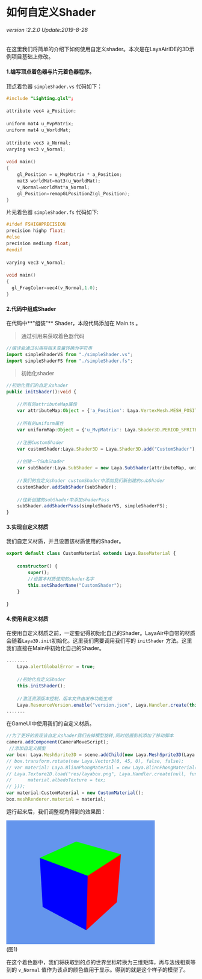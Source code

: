 # 如何自定义Shader

###### *version :2.2.0   Update:2019-8-28*

在这里我们将简单的介绍下如何使用自定义shader。本次是在LayaAirIDE的3D示例项目基础上修改。

#### 1.编写顶点着色器与片元着色器程序。

顶点着色器 `simpleShader.vs` 代码如下：

```c++
#include "Lighting.glsl";

attribute vec4 a_Position;

uniform mat4 u_MvpMatrix;
uniform mat4 u_WorldMat;

attribute vec3 a_Normal;
varying vec3 v_Normal;

void main()
{
	gl_Position = u_MvpMatrix * a_Position;
	mat3 worldMat=mat3(u_WorldMat);
	v_Normal=worldMat*a_Normal;
	gl_Position=remapGLPositionZ(gl_Position);
}
```

片元着色器 `simpleShader.fs` 代码如下:

```c++
#ifdef FSHIGHPRECISION
precision highp float;
#else
precision mediump float;
#endif

varying vec3 v_Normal;

void main()
{	
  gl_FragColor=vec4(v_Normal,1.0);
}
```

#### 2.代码中组成Shader

在代码中**"组装"** Shader，本段代码添加在 Main.ts 。

> 通过引用来获取着色器代码

```typescript
//编译会通过引用将相关变量转换为字符串
import simpleShaderVS from "./simpleShader.vs";
import simpleShaderFS from "./simpleShader.fs";
```

> 初始化shader

```typescript
//初始化我们的自定义shader
public initShader():void {

    //所有的attributeMap属性
    var attributeMap:Object = {'a_Position': Laya.VertexMesh.MESH_POSITION0, 'a_Normal': Laya.VertexMesh.MESH_NORMAL0};

	//所有的uniform属性
	var uniformMap:Object = {'u_MvpMatrix': Laya.Shader3D.PERIOD_SPRITE, 'u_WorldMat': Laya.Shader3D.PERIOD_SPRITE};

	//注册CustomShader 
	var customShader:Laya.Shader3D = Laya.Shader3D.add("CustomShader");

	//创建一个SubShader
	var subShader:Laya.SubShader = new Laya.SubShader(attributeMap, uniformMap);

	//我们的自定义shader customShader中添加我们新创建的subShader
	customShader.addSubShader(subShader);

	//往新创建的subShader中添加shaderPass
	subShader.addShaderPass(simpleShaderVS, simpleShaderFS);
}
```

#### 3.实现自定义材质

我们自定义材质，并且设置该材质使用的Shader。

```typescript
export default class CustomMaterial extends Laya.BaseMaterial {
    
    constructor() { 
        super(); 
        //设置本材质使用的shader名字
        this.setShaderName("CustomShader");
    }
 
}
```

#### 4.使用自定义材质

​	在使用自定义材质之前，一定要记得初始化自己的Shader。LayaAir中自带的材质会随着`Laya3D.init`初始化。这里我们需要调用我们写的 `initShader` 方法。这里我们直接在Main中初始化自己的Shader。

```typescript
........	
	Laya.alertGlobalError = true;

	//初始化自定义Shader
    this.initShader();

    //激活资源版本控制，版本文件由发布功能生成
    Laya.ResourceVersion.enable("version.json", Laya.Handler.create(this, this.onVersionLoaded), Laya.ResourceVersion.FILENAME_VERSION);
.......
```

在GameUI中使用我们的自定义材质。

```typescript
//为了更好的表现该自定义shader我们去掉模型旋转,同时给摄影机添加了移动脚本
camera.addComponent(CameraMoveScript);
 //添加自定义模型
var box: Laya.MeshSprite3D = scene.addChild(new Laya.MeshSprite3D(Laya.PrimitiveMesh.createBox(1, 1, 1))) as Laya.MeshSprite3D;
// box.transform.rotate(new Laya.Vector3(0, 45, 0), false, false);
// var material: Laya.BlinnPhongMaterial = new Laya.BlinnPhongMaterial();
// Laya.Texture2D.load("res/layabox.png", Laya.Handler.create(null, function(tex:Laya.Texture2D) {
// 		material.albedoTexture = tex;
// }));
var material:CustomMaterial = new CustomMaterial();
box.meshRenderer.material = material;
```

运行起来后，我们调整视角得到的效果图：

![](img/1.png)<br>(图1)

在这个着色器中，我们将获取到的点的世界坐标转换为三维矩阵，再与法线相乘等到的 `v_Normal` 值作为该点的颜色值用于显示。得到的就是这个样子的模型了。